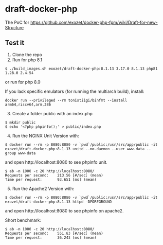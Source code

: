 # draft-docker-php

The PoC for https://github.com/exozet/docker-php-fpm/wiki/Draft-for-new-Structure

## Test it

1. Clone the repo
2. Run for php 8.1

```shell
$ ./build_images.sh exozet/draft-docker-php:8.1.13 3.17.0 8.1.13 php81 1.28.0 2.4.54
```

or run for php 8.0

If you lack specific emulators (for running the multiarch build), install:

```shell
docker run --privileged --rm tonistiigi/binfmt --install arm64,riscv64,arm,386
```

3. Create a folder public with an index.php

```shell
$ mkdir public
$ echo '<?php phpinfo();' > public/index.php
```

4. Run the NGINX Unit Version with:

```shell
$ docker run --rm -p 8080:8080 -v `pwd`/public:/usr/src/app/public -it  exozet/draft-docker-php:8.1.13 unitd --no-daemon --user www-data --group www-data
```

and open http://localhost:8080 to see phpinfo unit.

```shell
$ ab -n 1000 -c 20 http://localhost:8080/
Requests per second:    213.56 [#/sec] (mean)
Time per request:       93.651 [ms] (mean)
```

5. Run the Apache2 Version with:

```shell
$ docker run --rm -p 8080:8080 -v `pwd`/public:/usr/src/app/public -it  exozet/draft-docker-php:8.1.13 httpd -DFOREGROUND
```

and open http://localhost:8080 to see phpinfo on apache2.

Short benchmark:

```shell
$ ab -n 1000 -c 20 http://localhost:8080/
Requests per second:    551.83 [#/sec] (mean)
Time per request:       36.243 [ms] (mean)
```